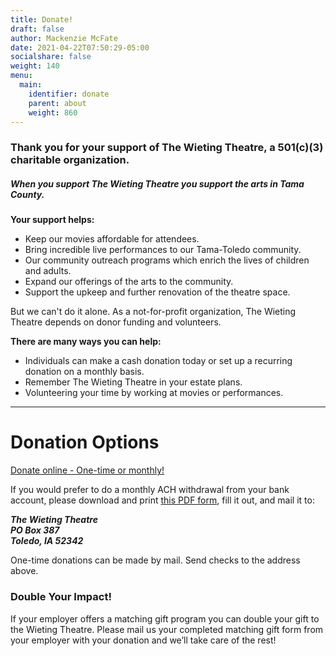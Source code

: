 ```yaml
---
title: Donate!
draft: false
author: Mackenzie McFate
date: 2021-04-22T07:50:29-05:00
socialshare: false
weight: 140
menu:
  main:
    identifier: donate
    parent: about
    weight: 860
---
```


### Thank you for your support of The Wieting Theatre, a 501(c)(3) charitable organization.
##### **When you support The Wieting Theatre you support the arts in Tama County.**

**Your support helps:**

* Keep our movies affordable for attendees.
* Bring incredible live performances to our Tama-Toledo community.
* Our community outreach programs which enrich the lives of children and adults.
* Expand our offerings of the arts to the community.
* Support the upkeep and further renovation of the theatre space.

But we can't do it alone. As a not-for-profit organization, The Wieting Theatre depends on donor funding and volunteers.

**There are many ways you can help:**

* Individuals can make a cash donation today or set up a recurring donation on a monthly basis.
* Remember The Wieting Theatre in your estate plans.
* Volunteering your time by working at movies or performances.

***
# Donation Options

[Donate online - One-time or monthly!](https://www.paypal.com/donate/?cmd=_s-xclick&hosted_button_id=E28RAEFST2Z7Q)

If you would prefer to do a monthly ACH withdrawal from your bank account, please download and print [this PDF form](/pledge-card.pdf), fill it out, and mail it to:

***The Wieting Theatre <br>
PO Box 387 <br>
Toledo, IA 52342***

One-time donations can be made by mail. Send checks to the address above.

### Double Your Impact!
If your employer offers a matching gift program you can double your gift to the Wieting Theatre.  Please mail us your completed matching gift form from your employer with your donation and we’ll take care of the rest!
